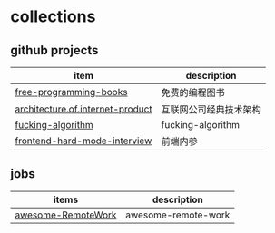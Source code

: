# collections

## github projects

| item                                                                                               | description            |
| -------------------------------------------------------------------------------------------------- | ---------------------- |
| [free-programming-books](https://github.com/EbookFoundation/free-programming-books)                | 免费的编程图书         |
| [architecture.of.internet-product](https://github.com/davideuler/architecture.of.internet-product) | 互联网公司经典技术架构 |
| [fucking-algorithm](https://github.com/davideuler/architecture.of.internet-product)                | fucking-algorithm      |
| [frontend-hard-mode-interview](https://github.com/skypesky/frontend-hard-mode-interview)           | 前端内参               |

## jobs

| items                                                                | description         |
| -------------------------------------------------------------------- | ------------------- |
| [awesome-RemoteWork](https://github.com/skypesky/awesome-RemoteWork) | awesome-remote-work |